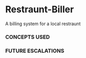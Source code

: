 # Restraunt-Biller

A billing system for a local restraunt

### CONCEPTS USED

### FUTURE ESCALATIONS
